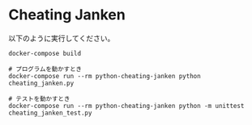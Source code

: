 # Cheating Janken

以下のように実行してください。
~~~
docker-compose build

# プログラムを動かすとき
docker-compose run --rm python-cheating-janken python cheating_janken.py

# テストを動かすとき
docker-compose run --rm python-cheating-janken python -m unittest cheating_janken_test.py
~~~